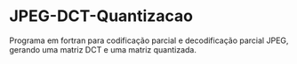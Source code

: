 # JPEG-DCT-Quantizacao
Programa em fortran para codificação parcial e decodificação parcial JPEG, gerando uma matriz DCT e uma matriz quantizada.
